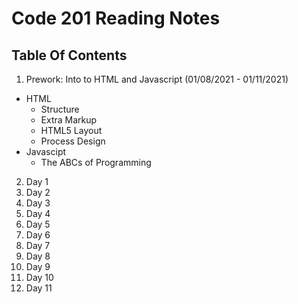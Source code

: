 # Code 201 Reading Notes
 
## Table Of Contents

1. Prework: Into to HTML and Javascript (01/08/2021 - 01/11/2021)
- HTML
  - Structure
  - Extra Markup
  - HTML5 Layout
  - Process Design
- Javascipt
  - The ABCs of Programming
2. Day 1 
3. Day 2
3. Day 3
4. Day 4
5. Day 5
6. Day 6
7. Day 7
8. Day 8
9. Day 9
10. Day 10
11. Day 11
